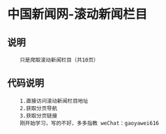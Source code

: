 # 中国新闻网-滚动新闻栏目
## 说明
		只是爬取滚动新闻栏目（共10页）
## 代码说明
		1.直接访问滚动新闻栏目地址
		2.获取分页导航
		3.获取分页链接
		刚开始学习，写的不好，多多指教 weChat：gaoyawei616